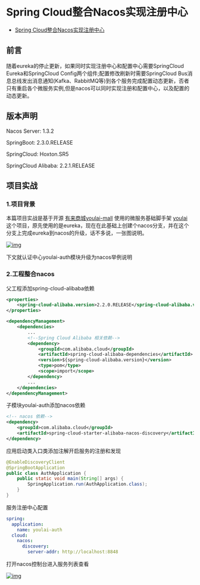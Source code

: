 # Spring Cloud整合Nacos实现注册中心 

- [Spring Cloud整合Nacos实现注册中心](https://www.cnblogs.com/haoxianrui/p/13584204.html)



## **前言**

随着eureka的停止更新，如果同时实现注册中心和配置中心需要SpringCloud Eureka和SpringCloud  Config两个组件;配置修改刷新时需要SpringCloud  Bus消息总线发出消息通知(Kafka、RabbitMQ等)到各个服务完成配置动态更新，否者只有重启各个微服务实例,但是nacos可以同时实现注册和配置中心，以及配置的动态更新。

## **版本声明**

Nacos Server: 1.3.2

SpringBoot: 2.3.0.RELEASE

SpringCloud: Hoxton.SR5

SpringCloud Alibaba: 2.2.1.RELEASE

## **项目实战**

### **1.项目背景**

本篇项目实战是基于开源 [有来商城youlai-mall](https://github.com/hxrui/youlai-mall) 使用的微服务基础脚手架 [youlai](https://github.com/hxrui/youlai) 这个项目，原先使用的是eureka，现在在此基础上创建个nacos分支，并在这个分支上完成eureka到nacos的升级，话不多说，一张图说明。

[![img](https://i.loli.net/2020/08/29/DuBJe9521ZdkTpt.png)](https://i.loli.net/2020/08/29/DuBJe9521ZdkTpt.png)

下文就认证中心youlai-auth模块升级为nacos举例说明

### **2.工程整合nacos**

父工程添加spring-cloud-alibaba依赖



```xml
<properties>
    <spring-cloud-alibaba.version>2.2.0.RELEASE</spring-cloud-alibaba.version>
</properties>

<dependencyManagement>
    <dependencies>
        ...
        <!--Spring Cloud Alibaba 相关依赖-->
        <dependency>
            <groupId>com.alibaba.cloud</groupId>
            <artifactId>spring-cloud-alibaba-dependencies</artifactId>
            <version>${spring-cloud-alibaba.version}</version>
            <type>pom</type>
            <scope>import</scope>
        </dependency>
        ...
    </dependencies>
</dependencyManagement>
```

子模块youlai-auth添加nacos依赖



```xml
<!-- nacos 依赖-->
<dependency>
    <groupId>com.alibaba.cloud</groupId>
    <artifactId>spring-cloud-starter-alibaba-nacos-discovery</artifactId>
</dependency>
```

应用启动类入口类添加注解开启服务的注册和发现



```java
@EnableDiscoveryClient
@SpringBootApplication
public class AuthApplication {
    public static void main(String[] args) {
        SpringApplication.run(AuthApplication.class);
    }
}
```

服务注册中心配置



```yaml
spring:
  application:
    name: youlai-auth
  cloud:
    nacos:
      discovery:
        server-addr: http://localhost:8848
```

打开nacos控制台进入服务列表查看

[![img](https://i.loli.net/2020/08/30/CTgk6BqEOwD1Hdx.png)](https://i.loli.net/2020/08/30/CTgk6BqEOwD1Hdx.png)

## 